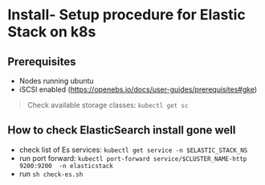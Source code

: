 # Install- Setup procedure for Elastic Stack on k8s

## Prerequisites

- Nodes running ubuntu
- iSCSI enabled (<https://openebs.io/docs/user-guides/prerequisites#gke>)

> Check available storage classes: `kubectl get sc`

## How to check ElasticSearch install gone well

- check list of Es services: `kubectl get service -n $ELASTIC_STACK_NS`
- run port forward: `kubectl port-forward service/$CLUSTER_NAME-http  9200:9200  -n elasticstack`
- run `sh check-es.sh`
